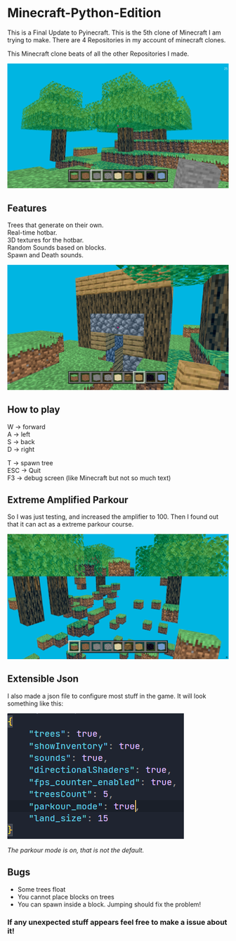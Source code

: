 # Minecraft-Python-Edition

This is a Final Update to Pyinecraft.
This is the 5th clone of Minecraft I am trying to make.
There are 4 Repositories in my account of minecraft clones.

This Minecraft clone beats of all the other Repositories I made.

<img src="screenshots/overall.png"/>

## Features

Trees that generate on their own.<br>
Real-time hotbar.<br>
3D textures for the hotbar.<br>
Random Sounds based on blocks.<br>
Spawn and Death sounds.<br>

<img src="screenshots/building.png"/>

## How to play

W -> forward<br>
A -> left<br>
S -> back<br>
D -> right<br>

T -> spawn tree<br>
ESC -> Quit<br>
F3 -> debug screen (like Minecraft but not so much text)

## Extreme Amplified Parkour

So I was just testing, and increased the amplifier to 100.
Then I found out that it can act as a extreme parkour course.

<img src="screenshots/parkour.png">

## Extensible Json

I also made a json file to configure most stuff in the game.
It will look something like this:

<img src="screenshots/json.png">

*The parkour mode is on, that is not the default.*

## Bugs

* Some trees float
* You cannot place blocks on trees
* You can spawn inside a block. Jumping should fix the problem!

### If any unexpected stuff appears feel free to make a issue about it!


